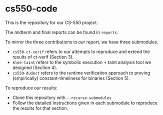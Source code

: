 # cs550-code

This is the repository for our CS-550 project. 

The midterm and final reports can be found in `reports`.

To mirror the three contributions in our report, we have three submodules.
- `cs550-ct-verif` refers to our attempts to reproduce and extend the results of ct-verif (Section 3).
- `klee-taint` refers to the symbolic execution + taint analysis tool we designed (Section 4).
- `cs550-dudect` refers to the runtime verification approach to proving (empirically) constant-timeliness for binaries (Section 5).

To reproduce our results:
- Clone this repository with `--recurse-submodules`
- Follow the detailed instructions given in each submodule to reproduce the results for that section.
